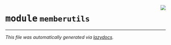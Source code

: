 <!-- markdownlint-disable -->

<a href="../python/src/memberutils.py"><img align="right" style="float:right;" src="https://img.shields.io/badge/-source-cccccc?style=flat-square"></a>

# <kbd>module</kbd> `memberutils`








---

_This file was automatically generated via [lazydocs](https://github.com/ml-tooling/lazydocs)._
